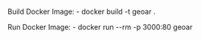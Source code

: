 Build Docker Image:
    - docker build -t geoar .

Run Docker Image:
    - docker run --rm -p 3000:80 geoar
